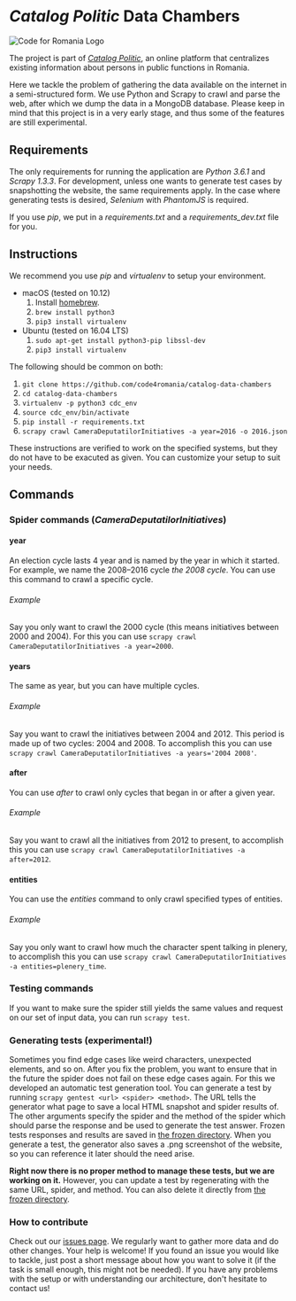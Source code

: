 # *Catalog Politic* Data Chambers

![Code for Romania Logo](https://i.imgur.com/hobixRP.png)

The project is part of [*Catalog Politic*](https://code4.ro/en/project/catalog-politic/), an online platform that centralizes existing information about persons in public functions in Romania.

Here we tackle the problem of gathering the data available on the internet in a semi-structured form. We use Python and Scrapy to crawl and parse the web, after which we dump the data in a MongoDB database. Please keep in mind that this project is in a very early stage, and thus some of the features are still experimental.

## Requirements

The only requirements for running the application are *Python 3.6.1* and *Scrapy 1.3.3*. For development, unless one wants to generate test cases by snapshotting the website, the same requirements apply. In the case where generating tests is desired, *Selenium* with *PhantomJS* is required.

If you use _pip_, we put in a *requirements.txt* and a *requirements_dev.txt* file for you.

## Instructions

We recommend you use *pip* and *virtualenv* to setup your environment.

- macOS (tested on 10.12)
  1. Install [homebrew](https://brew.sh).
  2. `brew install python3`
  3. `pip3 install virtualenv`
- Ubuntu (tested on 16.04 LTS)
  1. `sudo apt-get install python3-pip libssl-dev`
  2. `pip3 install virtualenv`

The following should be common on both:
1. `git clone https://github.com/code4romania/catalog-data-chambers`
2. `cd catalog-data-chambers`
3. `virtualenv -p python3 cdc_env`
4. `source cdc_env/bin/activate`
5. `pip install -r requirements.txt`
7. `scrapy crawl CameraDeputatilorInitiatives -a year=2016 -o 2016.json`

These instructions are verified to work on the specified systems, but they do not have to be exacuted as given. You can customize your setup to suit your needs.

## Commands

### Spider commands (*CameraDeputatilorInitiatives*)

#### year

An election cycle lasts 4 year and is named by the year in which it started. For example, we name the 2008–2016 cycle *the 2008 cycle*. You can use this command to crawl a specific cycle.

###### Example

Say you only want to crawl the 2000 cycle (this means initiatives between 2000 and 2004). For this you can use `scrapy crawl CameraDeputatilorInitiatives -a year=2000`.

#### years

The same as year, but you can have multiple cycles.

###### Example

Say you want to crawl the initiatives between 2004 and 2012. This period is made up of two cycles: 2004 and 2008. To accomplish this you can use `scrapy crawl CameraDeputatilorInitiatives -a years='2004 2008'`.

#### after

You can use _after_ to crawl only cycles that began in or after a given year.

###### Example

Say you want to crawl all the initiatives from 2012 to present, to accomplish this you can use `scrapy crawl CameraDeputatilorInitiatives -a after=2012`.

#### entities

You can use the _entities_ command to only crawl specified types of entities.

###### Example

Say you only want to crawl how much the character spent talking in plenery, to accomplish this you can use `scrapy crawl CameraDeputatilorInitiatives -a entities=plenery_time`.

### Testing commands

If you want to make sure the spider still yields the same values and request on our set of input data, you can run `scrapy test`.

### Generating tests (experimental!)

Sometimes you find edge cases like weird characters, unexpected elements, and so on. After you fix the problem, you want to ensure that in the future the spider does not fail on these edge cases again. For this we developed an automatic test generation tool. You can generate a test by running `scrapy gentest <url> <spider> <method>`. The URL tells the generator what page to save a local HTML snapshot and spider results of. The other arguments specify the spider and the method of the spider which should parse the response and be used to generate the test answer. Frozen tests responses and results are saved in [the frozen directory](test/responses/frozen). When you generate a test, the generator also saves a .png screenshot of the website, so you can reference it later should the need arise.

 **Right now there is no proper method to manage these tests, but we are working on it.** However, you can update a test by regenerating with the same URL, spider, and method. You can also delete it directly from [the frozen directory](test/responses/frozen).

### How to contribute

Check out our [issues page](https://github.com/code4romania/catalog-data-chambers/issues). We regularly want to gather more data and do other changes. Your help is welcome! If you found an issue you would like to tackle, just post a short message about how you want to solve it (if the task is small enough, this might not be needed). If you have any problems with the setup or with understanding our architecture, don't hesitate to contact us!
